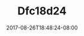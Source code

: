 ---
title: Dfc18d24
date: 2017-08-26T18:48:24-08:00
draft: false
location: Mt. Rainier, WA
img_url: https://d17enza3bfujl8.cloudfront.net/dfc18d24.jpg
original_fn: ""
tags:
- Mt. Rainier, WA
- on the road

---